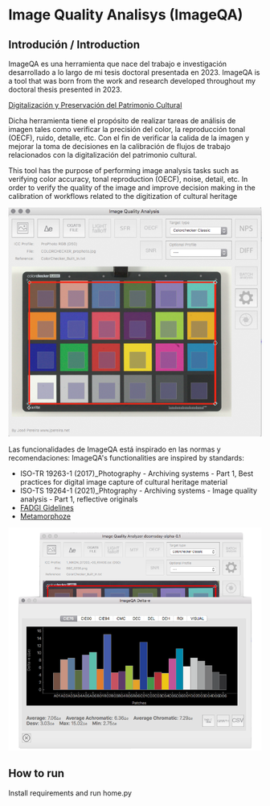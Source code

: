 # Image Quality Analisys (ImageQA)

## Introdución / Introduction

ImageQA es una herramienta que nace del trabajo e investigación desarrollado a lo largo de mi tesis doctoral presentada en 2023.
ImageQA is a tool that was born from the work and research developed throughout my doctoral thesis presented in 2023.

[Digitalización y Preservación del Patrimonio Cultural](https://amzn.eu/d/eBC221r)

Dicha herramienta tiene el propósito de realizar tareas de análisis de imagen tales como verificar la precisión del color, la reproducción tonal (OECF), ruido, detalle, etc. 
Con el fin de verificar la calida de la imagen y mejorar la toma de decisiones en la calibración de flujos de trabajo relacionados con la digitalización del patrimonio cultural.

This tool has the purpose of performing image analysis tasks such as verifying color accuracy, tonal reproduction (OECF), noise, detail, etc.
In order to verify the quality of the image and improve decision making in the calibration of workflows related to the digitization of cultural heritage


![imageQA](https://github.com/jpereiranet/imageQA/blob/main/img/imageQA_aboutUs.png)

Las funcionalidades de ImageQA está inspirado en las normas y recomendaciones:
ImageQA's functionalities are inspired by standards:

- ISO-TR 19263-1 (2017)_Photography - Archiving systems - Part 1, Best practices for digital image capture of cultural heritage material
- ISO-TS 19264-1 (2021)_Phtography - Archiving systems - Image quality analysis - Part 1, reflective originals
- [FADGI Gidelines](https://www.digitizationguidelines.gov/)
- [Metamorphoze](https://www.metamorfoze.nl/english/digitization)


![imageQA](https://github.com/jpereiranet/imageQA/blob/main/img/ImageQA_de_about.png)


## How to run

Install requirements and run home.py


